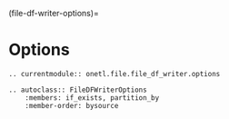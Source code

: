 (file-df-writer-options)=

# Options

```{eval-rst}
.. currentmodule:: onetl.file.file_df_writer.options
```

```{eval-rst}
.. autoclass:: FileDFWriterOptions
    :members: if_exists, partition_by
    :member-order: bysource
```
